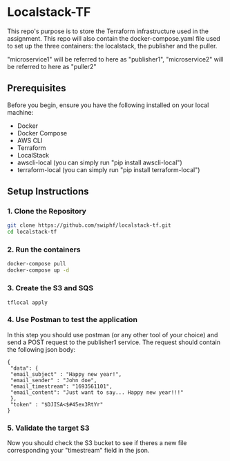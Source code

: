 # Localstack-TF

This repo's purpose is to store the Terraform infrastructure used in the assignment.
This repo will also contain the docker-compose.yaml file used to set up the three containers: the localstack, the publisher and the puller.

"microservice1" will be referred to here as "publisher1", "microservice2" will be referred to here as "puller2"

## Prerequisites

Before you begin, ensure you have the following installed on your local machine:

- Docker
- Docker Compose
- AWS CLI
- Terraform
- LocalStack
- awscli-local (you can simply run "pip install awscli-local")
- terraform-local (you can simply run "pip install terraform-local")

## Setup Instructions

### 1. Clone the Repository

```sh
git clone https://github.com/swiphf/localstack-tf.git
cd localstack-tf
```

### 2. Run the containers

```sh
docker-compose pull
docker-compose up -d
```

### 3. Create the S3 and SQS

```
tflocal apply
```

### 4. Use Postman to test the application 
In this step you should use postman (or any other tool of your choice) and send a POST request to the publisher1 service.
The request should contain the following json body:
```
{
 "data": {
 "email_subject" : "Happy new year!",
 "email_sender" : "John doe",
 "email_timestream": "1693561101",
 "email_content": "Just want to say... Happy new year!!!"
 },
 "token" : "$DJISA<$#45ex3RtYr"
}
```

### 5. Validate the target S3
Now you should check the S3 bucket to see if theres a new file corresponding your "timestream" field in the json.

